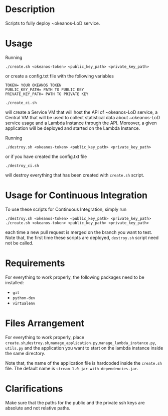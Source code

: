 # Description
Scripts to fully deploy ~okeanos-LoD service.


# Usage
Running

```
./create.sh <okeanos-token> <public_key_path> <private_key_path>
```
or create a config.txt file with the following variables 

```
TOKEN= YOUR OKEANOS TOKEN
PUBLIC_KEY_PATH= PATH TO PUBLIC KEY 
PRIVATE_KEY_PATH= PATH TO PRIVATE KEY 
```

```
./create_ci.sh 
```

will create a Service VM that will host the API of ~okeanos-LoD service, a Central VM that will be
used to collect statistical data about ~okeanos-LoD service usage and a Lambda Instance through
the API. Moreover, a given application will be deployed and started on the Lambda Instance.

Running

```
./destroy.sh <okeanos-token> <public_key_path> <private_key_path>
```
or if you have created the config.txt file

```
./destroy_ci.sh 
```

will destroy everything that has been created with `create.sh` script.

# Usage for Continuous Integration
To use these scripts for Continuous Integration, simply run

```
./destroy.sh <okeanos-token> <public_key_path> <private_key_path>
./create.sh <okeanos-token> <public_key_path> <private_key_path>
```

each time a new pull request is merged on the branch you want to test. Note that, the first time
these scripts are deployed, `destroy.sh` script need not be called.


# Requirements
For everything to work properly, the following packages need to be installed:

* `git`  
* `python-dev`  
* `virtualenv`  


# Files Arrangement
For everything to work properly, place `create.sh`,`destroy.sh`,`manage_application.py`,`manage_lambda_instance.py`, `utils.py` and the application you want to start on the
lambda instance inside the same directory.

Note that, the name of the application file is hardcoded inside the `create.sh` file. The default name is `stream-1.0-jar-with-dependencies.jar`.


# Clarifications
Make sure that the paths for the public and the private ssh keys are absolute and not relative paths.
